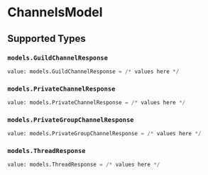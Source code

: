 # ChannelsModel


## Supported Types

### `models.GuildChannelResponse`

```python
value: models.GuildChannelResponse = /* values here */
```

### `models.PrivateChannelResponse`

```python
value: models.PrivateChannelResponse = /* values here */
```

### `models.PrivateGroupChannelResponse`

```python
value: models.PrivateGroupChannelResponse = /* values here */
```

### `models.ThreadResponse`

```python
value: models.ThreadResponse = /* values here */
```

